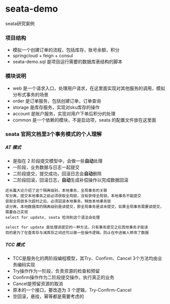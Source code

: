 # seata-demo
seata研究案例


### 项目结构
* 模拟一个创建订单的流程，包括库存，账号余额，积分
* springcloud + feign + consul
* seata-demo.sql 是项目运行需要的数据库表结构的脚本


### 模块说明
* web 是一个请求入口，处理用户请求，在这里面实现对其他服务的调用，模拟分布式事务的场景
* order 是订单服务，包括创建订单，订单查询
* storage 是库存服务，实现对sku库存的操作
* account 是账户服务，实现对用户下单后积分的处理
* common 是一个依赖的模块，不是启动项，seata 的配置文件放在这里面


### seata 官网文档里3个事务模式的个人理解
##### AT 模式
* 是指在 2 阶段提交模型中，会做一些**自动**处理
* 一阶段，业务数据与日志一起提交
* 二阶段提交，提交成功，回滚日志会**自动**删除
* 二阶段回滚，回滚日志，**自动**生成补偿操作以完成数据回滚

```
还长篇大论介绍了这个隔离级别，本地事务，全局事务的关联
写分离，提交本地事务之前必须获取全局锁，没有获得全局锁，本地事务不能提交
获取全局锁多次超时之后，必须回滚本地事务，释放本地事务锁
读分离，本地数据库的隔离级别是读提交，那全局事务是读未提交，如果全局事务需要读提交，需要自己实现
select for update, seata 检测到这个语法会处理
```

```
select for update 是处理读提交的一种方法，只有事务提交之后其他事务才能读
目的是为了在查库存与减库存之间还可以做一些操作逻辑，防止在中途被人修改了数据
```

##### TCC 模式
* TCC是服务化的两阶段编程模型，其Try、Confirm、Cancel 3个方法均由业务编码实现
* Try操作作为一阶段，负责资源的检查和预留
* Confirm操作作为二阶段提交操作，执行真正的业务
* Cancel是预留资源的取消
* 原本的一个接口，要改造为 3 个逻辑，Try-Confirm-Cancel
* 空回滚，悬挂，幂等都是需要考虑的
```
